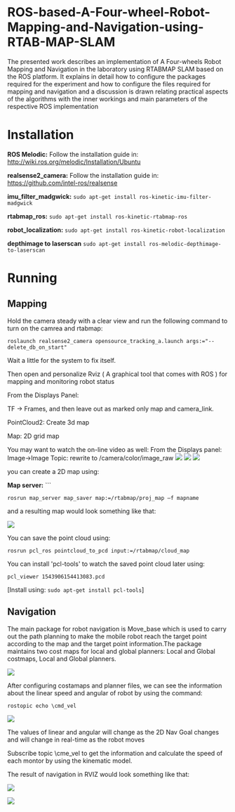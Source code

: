 # ROS-based-A-Four-wheel-Robot-Mapping-and-Navigation-using-RTAB-MAP-SLAM
The presented work describes an implementation of A Four-wheels Robot Mapping and
Navigation in the laboratory using RTABMAP SLAM based on the ROS platform. It
explains in detail how to configure the packages required for the experiment and how to
configure the files required for mapping and navigation and a discussion is drawn relating
practical aspects of the algorithms with the inner workings and main parameters of the
respective ROS implementation

# Installation

**ROS Melodic:**  Follow the installation guide in: http://wiki.ros.org/melodic/Installation/Ubuntu

**realsense2_camera:** Follow the installation guide in: https://github.com/intel-ros/realsense

**imu_filter_madgwick:** ```sudo apt-get install ros-kinetic-imu-filter-madgwick```

**rtabmap_ros:** ```sudo apt-get install ros-kinetic-rtabmap-ros```

**robot_localization:** ```sudo apt-get install ros-kinetic-robot-localization```

**depthimage to laserscan** ```sudo apt-get install ros-melodic-depthimage-to-laserscan```

# Running
## Mapping

Hold the camera steady with a clear view and run the following command to turn on the camrea and rtabmap:

```roslaunch realsense2_camera opensource_tracking_a.launch args:="--delete_db_on_start"```

Wait a little for the system to fix itself.

Then open and personalize Rviz ( A graphical tool that comes with ROS ) for mapping and monitoring robot status

From the Displays Panel:

TF -> Frames, and then leave out as marked only map and camera_link. 

PointCloud2: Create 3d map

Map: 2D grid map

You may want to watch the on-line video as well:
From the Displays panel:
Image->Image Topic: rewrite to /camera/color/image_raw
![](https://github.com/MarkLi1214/ROS-based-A-Four-wheel-Robot-Mapping-and-Navigation-using-RTAB-MAP-SLAM/blob/main/image/mapping.gif?raw=true)
![](https://github.com/MarkLi1214/ROS-based-A-Four-wheel-Robot-Mapping-and-Navigation-using-RTAB-MAP-SLAM/blob/main/image/resule.png)
![](https://github.com/MarkLi1214/ROS-based-A-Four-wheel-Robot-Mapping-and-Navigation-using-RTAB-MAP-SLAM/blob/main/image/os_tracking_display_panel.jpg)



you can create a 2D map using:

**Map server:** ```

```rosrun map_server map_saver map:=/rtabmap/proj_map –f mapname```

and a resulting map would look something like that:

![](https://github.com/MarkLi1214/ROS-based-A-Four-wheel-Robot-Mapping-and-Navigation-using-RTAB-MAP-SLAM/blob/main/image/map_demo_final.png)

You can save the point cloud using:

```rosrun pcl_ros pointcloud_to_pcd input:=/rtabmap/cloud_map```

You can install 'pcl-tools' to watch the saved point cloud later using:

```pcl_viewer 1543906154413083.pcd```

[Install using: ```sudo apt-get install pcl-tools```]

## Navigation

The main package for robot navigation is Move_base which is used to carry out the path planning to make the mobile robot reach the target point according
to the map and the target point information.The package maintains two cost maps for local and global planners: Local and Global costmaps, Local and Global planners.


![](https://github.com/MarkLi1214/ROS-based-A-Four-wheel-Robot-Mapping-and-Navigation-using-RTAB-MAP-SLAM/blob/main/image/move_base.png)

After configuring costamaps and planner files, we can see the information about the linear speed and angular of robot by using the command:


```rostopic echo \cmd_vel```

![](https://github.com/MarkLi1214/ROS-based-A-Four-wheel-Robot-Mapping-and-Navigation-using-RTAB-MAP-SLAM/blob/main/image/cmd_vel.png)

The values of linear and angular will change as the 2D Nav Goal changes and will change in real-time as the robot moves
 
Subscribe topic \cme_vel to get the information and calculate the speed of each montor by using the kinematic model.

The result of navigation in RVIZ would look something like that:

![](https://github.com/MarkLi1214/ROS-based-A-Four-wheel-Robot-Mapping-and-Navigation-using-RTAB-MAP-SLAM/blob/main/image/navigation.gif?raw=true)

![](https://github.com/MarkLi1214/ROS-based-A-Four-wheel-Robot-Mapping-and-Navigation-using-RTAB-MAP-SLAM/blob/main/image/navigation.png)

